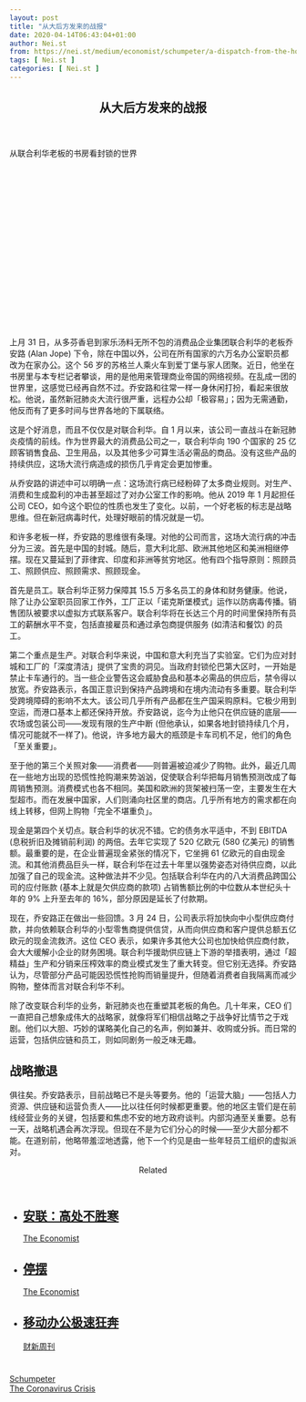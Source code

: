 ```yaml
---
layout: post
title: "从大后方发来的战报"
date: 2020-04-14T06:43:04+01:00
author: Nei.st
from: https://nei.st/medium/economist/schumpeter/a-dispatch-from-the-home-front
tags: [ Nei.st ]
categories: [ Nei.st ]
---
```


<article class="post-18858 post type-post status-publish format-standard hentry category-schumpeter tag-the-coronavirus-crisis" id="post-18858"> <header class="page-header medium Archives"><div class="page-header__image"></div><div class="page-header__content"><h1 class="page-title text-align-center">从大后方发来的战报</h1></div> </header><div class="entry-content aesop-entry-content" id="post-18858-content"><link as="font" crossorigin="anonymous" href="//cdn.jsdelivr.net/gh/0nd1jyU39XQ/_/glyph/font-face/0uIzqoZjSuJfvSBnvgXTcApMtcVhMcpr.woff" rel="preload" type="font/woff"/><link as="font" crossorigin="anonymous" href="//cdn.jsdelivr.net/gh/0nd1jyU39XQ/_/glyph/font-face/1sTnSLZWDKucPX6SAk.woff" rel="preload" type="font/woff"/><p class="blog-post__description">从联合利华老板的书房看封锁的世界​​​</p><span id="more-18858"></span><div class="navigation__primary-inner"> <a class="economist__link-logo" href="//nei.st/medium/economist"></a></div><div class="container img component-image"><div class="aspectRatioPlaceholder" style="padding-bottom:56.25%;height: 0;"><div class="progressiveMedia" data-height="720" data-width="1280"> <img alt="" class="progressiveMedia-image" data-src="https://cdn.jsdelivr.net/gh/0nd1jyU39XQ/_/img/1/20200328_WBD000_0.jpg" src="https://cdn.jsdelivr.net/gh/0nd1jyU39XQ/_/img/1/20200328_WBD000_0.jpg"/></div></div></div><p>上月 31 日，从多芬香皂到家乐汤料无所不包的消费品企业集团联合利华的老板乔安路 (Alan Jope) 下令，除在中国以外，公司在所有国家的六万名办公室职员都改为在家办公。这个 56 岁的苏格兰人乘火车到爱丁堡与家人团聚。近日，他坐在书房里与本专栏记者攀谈，用的是他用来管理商业帝国的网络视频。在乱成一团的世界里，这感觉已经再自然不过。乔安路和往常一样一身休闲打扮，看起来很放松。他说，虽然新冠肺炎大流行很严重，远程办公却「极容易」；因为无需通勤，他反而有了更多时间与世界各地的下属联络。</p><p>这是个好消息，而且不仅仅是对联合利华。自 1 月以来，该公司一直战斗在新冠肺炎疫情的前线。作为世界最大的消费品公司之一，联合利华向 190 个国家的 25 亿顾客销售食品、卫生用品，以及其他多少可算生活必需品的商品。没有这些产品的持续供应，这场大流行病造成的损伤几乎肯定会更加惨重。</p><p>从乔安路的讲述中可以明确一点：这场流行病已经粉碎了太多商业规则。对生产、消费和生成盈利的冲击甚至超过了对办公室工作的影响。他从 2019 年 1 月起担任公司 CEO，如今这个职位的性质也发生了变化。以前，一个好老板的标志是战略思维。但在新冠病毒时代，处理好眼前的情况就是一切。</p><p>和许多老板一样，乔安路的思维很有条理。对他的公司而言，这场大流行病的冲击分为三波。首先是中国的封城。随后，意大利北部、欧洲其他地区和美洲相继停摆。现在又蔓延到了菲律宾、印度和非洲等贫穷地区。他有四个指导原则：照顾员工、照顾供应、照顾需求、照顾现金。</p><p>首先是员工。联合利华正努力保障其 15.5 万多名员工的身体和财务健康。他说，除了让办公室职员回家工作外，工厂正以「诺克斯堡模式」运作以防病毒传播。销售团队被要求以虚拟方式联系客户。联合利华将在长达三个月的时间里保持所有员工的薪酬水平不变，包括直接雇员和通过承包商提供服务 (如清洁和餐饮) 的员工。</p><div class="code-block code-block-1" style="margin: 8px 0; clear: both;"><div class="container ads_KbHEVhh8Rw"><div class="card card--blog post-sidebar"><div class="card-body"><div class="logo_ngcontent-kty-0"> </div><div class="iframe-blocker U6XAMK63Vh00WqvF2BacIQ"><div class="background-h60B"> </div><div class="WumZiPCS4MeMw4pxQ"> </div></div></div><div class="card-footer"><div class="card-footer-wrapper" layout="row bottom-left"></div></div></div></div></div><p>第二个重点是生产。对联合利华来说，中国和意大利充当了实验室。它们为应对封城和工厂的「深度清洁」提供了宝贵的洞见。当政府封锁伦巴第大区时，一开始是禁止卡车通行的。当一些企业警告这会威胁食品和基本必需品的供应后，禁令得以放宽。乔安路表示，各国正意识到保持产品跨境和在境内流动有多重要。联合利华受跨境障碍的影响不太大。该公司几乎所有产品都在生产国采购原料。它极少用到空运，而港口基本上都还保持开放。乔安路说，迄今为止他只在供应链的底层——农场或包装公司——发现有限的生产中断 (但他承认，如果各地封锁持续几个月，情况可能就不一样了)。他说，许多地方最大的瓶颈是卡车司机不足，他们的角色「至关重要」。</p><p>至于他的第三个关照对象——消费者——则普遍被迫减少了购物。此外，最近几周在一些地方出现的恐慌性抢购潮来势汹汹，促使联合利华把每月销售预测改成了每周销售预测。消费模式也各不相同。美国和欧洲的货架被扫荡一空，主要发生在大型超市。而在发展中国家，人们则涌向社区里的商店。几乎所有地方的需求都在向线上转移，但网上购物「完全不堪重负」。</p><p>现金是第四个关切点。联合利华的状况不错。它的债务水平适中，不到 EBITDA (息税折旧及摊销前利润) 的两倍。去年它实现了 520 亿欧元 (580 亿美元) 的销售额。最重要的是，在企业普遍现金紧张的情况下，它坐拥 61 亿欧元的自由现金流。和其他消费品巨头一样，联合利华在过去十年里以强势姿态对待供应商，以此加强了自己的现金流。这种做法并不少见。包括联合利华在内的八大消费品跨国公司的应付账款 (基本上就是欠供应商的款项) 占销售额比例的中位数从本世纪头十年的 9% 上升至去年的 16%，部分原因是延长了付款期。</p><p>现在，乔安路正在做出一些回馈。3 月 24 日，公司表示将加快向中小型供应商付款，并向依赖联合利华的小型零售商提供信贷，从而向供应商和客户提供总额五亿欧元的现金流救济。这位 CEO 表示，如果许多其他大公司也加快给供应商付款，会大大缓解小企业的财务困境。联合利华援助供应链上下游的举措表明，通过「超精益」生产和分销来压榨效率的商业模式发生了重大转变。但它别无选择。乔安路认为，尽管部分产品可能因恐慌性抢购而销量提升，但随着消费者自我隔离而减少购物，整体而言对联合利华不利。</p><p>除了改变联合利华的业务，新冠肺炎也在重塑其老板的角色。几十年来，CEO 们一直把自己想象成伟大的战略家，就像将军们相信战略之于战争好比情节之于戏剧。他们以大胆、巧妙的谋略美化自己的名声，例如兼并、收购或分拆。而日常的运营，包括供应链和员工，则如同剧务一般乏味无趣。</p><h2>战略撤退</h2><p>俱往矣。乔安路表示，目前战略已不是头等要务。他的「运营大脑」——包括人力资源、供应链和运营负责人——比以往任何时候都更重要。他的地区主管们是在前线经营业务的关键，包括要和焦虑不安的地方政府谈判。内部沟通至关重要。总有一天，战略机遇会再次浮现。但现在不是为它们分心的时候——至少大部分都不能。在道别前，他略带羞涩地透露，他下一个约见是由一些年轻员工组织的虚拟派对。</p><div class="code-block code-block-1" style="margin: 8px 0; clear: both;"><div class="container ads_KbHEVhh8Rw"><div class="card card--blog post-sidebar"><div class="card-body"><div class="logo_ngcontent-kty-0"> </div><div class="iframe-blocker U6XAMK63Vh00WqvF2BacIQ"><div class="background-h60B"> </div><div class="WumZiPCS4MeMw4pxQ"> </div></div></div><div class="card-footer"><div class="card-footer-wrapper" layout="row bottom-left"></div></div></div></div></div><section class="jsx-1092709871 collection"> <header class="jsx-1092709871 container"> <span class="jsx-65431776 text-icon text-right size-md spacing-xxtight weight-medium"> <span class="jsx-65431776 text"><span class="jsx-1092709871">Related</span></span></span> </header><ul class="jsx-1092709871 collection-list"><li class="jsx-1092709871"> <section class="jsx-2013367371 container"><div class="jsx-2013367371 content no-cover type-collection"><div class="jsx-2013367371 left"> <a class="jsx-2013367371" href="https://nei.st/medium/economist/allianz-lonely-work"><h2 class="jsx-2996311878 sidebar">安联：高处不胜寒</h2></a> <footer class="jsx-2917334530 actions"><div class="jsx-2917334530 left"> <span class="jsx-2917334530 space-right"> <section class="jsx-1911640393"> <a class="jsx-1911640393 container text-normal spacing-xtight text-small" href="https://nei.st/medium/economist"><div aria-hidden="true" class="jsx-2557283682 avatar xxsmall" style="background-color: rgb(227, 18, 11)"></div><span class="jsx-1911640393 name">The Economist</span></a> </section></span></div> </footer></div></div> </section></li><li class="jsx-1092709871"> <section class="jsx-2013367371 container"><div class="jsx-2013367371 content no-cover type-collection"><div class="jsx-2013367371 left"> <a class="jsx-2013367371" href="https://nei.st/medium/economist/the-pandemic-closed"><h2 class="jsx-2996311878 sidebar">停摆</h2></a> <footer class="jsx-2917334530 actions"><div class="jsx-2917334530 left"> <span class="jsx-2917334530 space-right"> <section class="jsx-1911640393"> <a class="jsx-1911640393 container text-normal spacing-xtight text-small" href="https://nei.st/medium/economist"><div aria-hidden="true" class="jsx-2557283682 avatar xxsmall" style="background-color: rgb(227, 18, 11)"></div><span class="jsx-1911640393 name">The Economist</span></a> </section></span></div> </footer></div></div> </section></li><li class="jsx-1092709871"> <section class="jsx-2013367371 container"><div class="jsx-2013367371 content no-cover type-collection"><div class="jsx-2013367371 left"> <a class="jsx-2013367371" href="https://nei.st/medium/caixin/cw896e"><h2 class="jsx-2996311878 sidebar">移动办公极速狂奔</h2></a> <footer class="jsx-2917334530 actions"><div class="jsx-2917334530 left"> <span class="jsx-2917334530 space-right"> <section class="jsx-1911640393"> <a class="jsx-1911640393 container text-normal spacing-xtight text-small" href="https://nei.st/medium/caixin"><div aria-hidden="true" class="jsx-2557283682 avatar xxsmall" style="background-color: #1f286f"></div><span class="jsx-1911640393 name">财新周刊</span></a> </section></span></div> </footer></div></div> </section></li></ul> </section><div class="container ag ah"><div class="fe n el"><a class="dt du bn bo bp bq br bs bt bu dv dw bx by dx dy" href="https://nei.st/medium/economist?source=https://www.economist.com/business/2020/03/26/how-alan-jope-runs-unilever-from-his-study" rel="noopener noreferrer nofollow"><div class="c ff fg ag ah fh el fi fj ce fk fl fm fn fo fp fq fr fs ft fu"><div class="bs em en eo ep eq fv ah fw fg ag bm eu fx q fy fz p ac"></div></div></a></div></div><div class="code-block code-block-2" style="margin: 8px 0; clear: both;"> <br/><div class="container ads_KbHEVhh8Rw"><div class="card card--blog post-sidebar"><div class="card-body"><div class="logo_ngcontent-kty-0"> </div><div class="iframe-blocker U6XAMK63Vh00WqvF2BacIQ"><div class="background-h60B"> </div><div class="WumZiPCS4MeMw4pxQ"> </div></div></div><div class="card-footer"><div class="card-footer-wrapper" layout="row bottom-left"></div></div></div></div></div></div> <footer class="entry-footer"><div class="categories icon-link"><a href="https://nei.st/category/medium/economist/schumpeter" rel="category tag">Schumpeter</a></div><div class="tags icon-link"><a href="https://nei.st/tag/the-coronavirus-crisis" rel="tag">The Coronavirus Crisis</a></div> </footer> </article>
